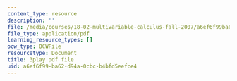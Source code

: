 ```yaml
---
content_type: resource
description: ''
file: /media/courses/18-02-multivariable-calculus-fall-2007/a6ef6f99ba62d94a0cbcb4bfd5eefce4_PxCxlsl_YwY.pdf
file_type: application/pdf
learning_resource_types: []
ocw_type: OCWFile
resourcetype: Document
title: 3play pdf file
uid: a6ef6f99-ba62-d94a-0cbc-b4bfd5eefce4
---
```


